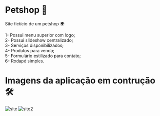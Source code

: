 # Petshop 🐶

Site fictício de um petshop 🌍

1- Possui menu superior com logo;<br>
2- Possui slideshow centralizado;<br>
3- Serviços disponibilizados;<br>
4- Produtos para venda;<br>
5- Formulário estilizado para contato;<br>
6- Rodapé simples.<br>

# Imagens da aplicação em contrução 🛠<br>

![site](https://user-images.githubusercontent.com/28484134/186932845-a81316a1-2fcd-4c99-acfa-94fe201e2d7a.jpg)
![site2](https://user-images.githubusercontent.com/28484134/186932874-65d99671-bef8-4b02-9150-62cb38055b75.jpg)
